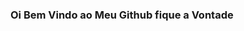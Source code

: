 ### Oi Bem Vindo ao Meu Github fique a Vontade 

<!--
**MarkosMoura/MarkosMoura** is a ✨ _special_ ✨ repository because its `README.md` (this file) appears on your GitHub profile.

Here are some ideas to get you started:

- 🔭 Dev Front ...
- 🌱 No Momento Estudando a tão famosa Biblioteca React.js.
